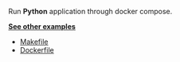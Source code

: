 Run **Python** application through docker compose.

**[See other examples](https://github.com/dailymotion/gazr/tree/master/examples)**

* [Makefile](https://github.com/dailymotion/gazr/tree/master/examples/run_python_with_docker_compose/Makefile)
* [Dockerfile](https://github.com/dailymotion/gazr/tree/master/examples/run_python_with_docker_compose/Dockerfile)

